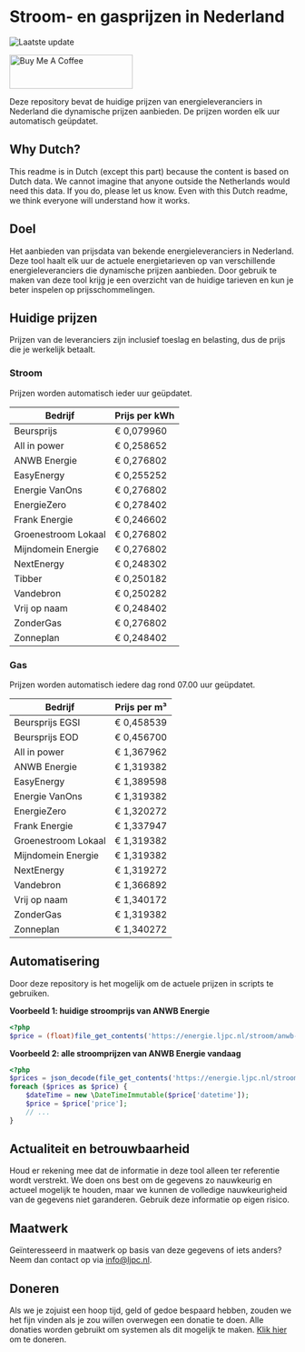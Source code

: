 # Stroom- en gasprijzen in Nederland

![Laatste update](https://img.shields.io/badge/laatste%20update-2024--12--05%2022%3A00%20CET-brightgreen)

<a href="https://www.buymeacoffee.com/Lars-" target="_blank"><img src="https://cdn.buymeacoffee.com/buttons/v2/default-orange.png" alt="Buy Me A Coffee" height="60" style="height: 60px !important;width: 217px !important;" ></a>

Deze repository bevat de huidige prijzen van energieleveranciers in Nederland die dynamische prijzen aanbieden. De prijzen worden elk uur automatisch geüpdatet.

## Why Dutch?

This readme is in Dutch (except this part) because the content is based on Dutch data. We cannot imagine that anyone outside the Netherlands would need this data. If you do, please let us know. Even with this Dutch readme, we think
everyone will understand how it works.

## Doel

Het aanbieden van prijsdata van bekende energieleveranciers in Nederland. Deze tool haalt elk uur de actuele energietarieven op van verschillende energieleveranciers die dynamische prijzen aanbieden. Door gebruik te maken van deze tool
krijg je een overzicht van de huidige tarieven en kun je beter inspelen op prijsschommelingen.

## Huidige prijzen

Prijzen van de leveranciers zijn inclusief toeslag en belasting, dus de prijs die je werkelijk betaalt.

### Stroom

Prijzen worden automatisch ieder uur geüpdatet.

 Bedrijf | Prijs per kWh 
---------|---------------
Beursprijs | € 0,079960
All in power | € 0,258652
ANWB Energie | € 0,276802
EasyEnergy | € 0,255252
Energie VanOns | € 0,276802
EnergieZero | € 0,278402
Frank Energie | € 0,246602
Groenestroom Lokaal | € 0,276802
Mijndomein Energie | € 0,276802
NextEnergy | € 0,248302
Tibber | € 0,250182
Vandebron | € 0,250282
Vrij op naam | € 0,248402
ZonderGas | € 0,276802
Zonneplan | € 0,248402


### Gas

Prijzen worden automatisch iedere dag rond 07.00 uur geüpdatet.

 Bedrijf | Prijs per m³ 
---------|--------------
Beursprijs EGSI | € 0,458539
Beursprijs EOD | € 0,456700
All in power | € 1,367962
ANWB Energie | € 1,319382
EasyEnergy | € 1,389598
Energie VanOns | € 1,319382
EnergieZero | € 1,320272
Frank Energie | € 1,337947
Groenestroom Lokaal | € 1,319382
Mijndomein Energie | € 1,319382
NextEnergy | € 1,319272
Vandebron | € 1,366892
Vrij op naam | € 1,340172
ZonderGas | € 1,319382
Zonneplan | € 1,340272


## Automatisering

Door deze repository is het mogelijk om de actuele prijzen in scripts te gebruiken.

**Voorbeeld 1: huidige stroomprijs van ANWB Energie**

```php
<?php
$price = (float)file_get_contents('https://energie.ljpc.nl/stroom/anwb-energie-nu.txt');

```

**Voorbeeld 2: alle stroomprijzen van ANWB Energie vandaag**

```php
<?php
$prices = json_decode(file_get_contents('https://energie.ljpc.nl/stroom/all-in-power-vandaag.json'),true);
foreach ($prices as $price) {
    $dateTime = new \DateTimeImmutable($price['datetime']);
    $price = $price['price'];
    // ...
}
```

## Actualiteit en betrouwbaarheid

Houd er rekening mee dat de informatie in deze tool alleen ter referentie wordt verstrekt. We doen ons best om de gegevens zo nauwkeurig en actueel mogelijk te houden, maar we kunnen de volledige nauwkeurigheid van de gegevens niet
garanderen. Gebruik deze informatie op eigen risico.

## Maatwerk

Geïnteresseerd in maatwerk op basis van deze gegevens of iets anders? Neem dan contact op
via [info@ljpc.nl](mailto:info@ljpc.nl?subject=Energie%20prijzen).

## Doneren

Als we je zojuist een hoop tijd, geld of gedoe bespaard hebben, zouden we het fijn vinden als je zou willen overwegen een
donatie te doen. Alle donaties worden gebruikt om systemen als dit mogelijk te
maken. [Klik hier](https://www.buymeacoffee.com/Lars-) om te doneren.
